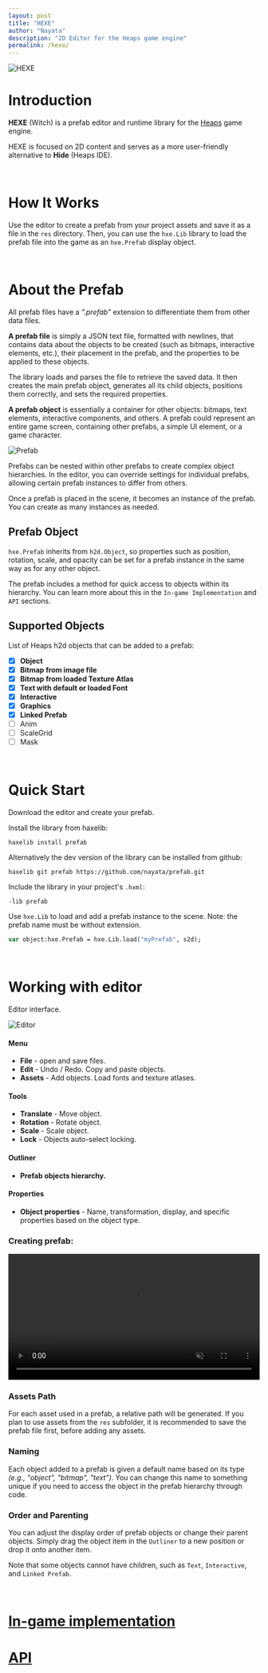 ```yaml
---
layout: post
title: "HEXE"
author: "Nayata"
description: "2D Editor for the Heaps game engine"
permalink: /hexe/
---
```


![HEXE](/media/hexe.png "HEXE")
<p></p>

# Introduction

**HEXE** (Witch) is a prefab editor and runtime library for the [Heaps](https://heaps.io/) game engine.

HEXE is focused on 2D content and serves as a more user-friendly alternative to **Hide** (Heaps IDE).

<br>

# How It Works

Use the editor to create a prefab from your project assets and save it as a file in the `res` directory. Then, you can use the `hxe.Lib` library to load the prefab file into the game as an `hxe.Prefab` display object.

<br>

# About the Prefab

All prefab files have a *".prefab"* extension to differentiate them from other data files.

**A prefab file** is simply a JSON text file, formatted with newlines, that contains data about the objects to be created (such as bitmaps, interactive elements, etc.), their placement in the prefab, and the properties to be applied to these objects.

The library loads and parses the file to retrieve the saved data. It then creates the main prefab object, generates all its child objects, positions them correctly, and sets the required properties.

**A prefab object** is essentially a container for other objects: bitmaps, text elements, interactive components, and others. A prefab could represent an entire game screen, containing other prefabs, a simple UI element, or a game character.

![Prefab](/media/prefab.png "Prefab file & object")

Prefabs can be nested within other prefabs to create complex object hierarchies. In the editor, you can override settings for individual prefabs, allowing certain prefab instances to differ from others.

Once a prefab is placed in the scene, it becomes an instance of the prefab. You can create as many instances as needed.



## Prefab Object

`hxe.Prefab` inherits from `h2d.Object`, so properties such as position, rotation, scale, and opacity can be set for a prefab instance in the same way as for any other object.

The prefab includes a method for quick access to objects within its hierarchy. You can learn more about this in the `In-game Implementation` and `API` sections.



## Supported Objects

List of Heaps h2d objects that can be added to a prefab:

- [x] **Object**
- [x] **Bitmap from image file**
- [x] **Bitmap from loaded Texture Atlas**
- [x] **Text with default or loaded Font**
- [x] **Interactive**
- [x] **Graphics**
- [x] **Linked Prefab**
- [ ] Anim
- [ ] ScaleGrid 
- [ ] Mask

<br>

# Quick Start

Download the editor and create your prefab. 

Install the library from haxelib:

```
haxelib install prefab
```

Alternatively the dev version of the library can be installed from github:

```
haxelib git prefab https://github.com/nayata/prefab.git
```

Include the library in your project's `.hxml`:

```
-lib prefab
```

Use `hxe.Lib` to load and add a prefab instance to the scene. Note: the prefab name must be without extension.

```haxe
var object:hxe.Prefab = hxe.Lib.load("myPrefab", s2d);
```

<br>

# Working with editor

Editor interface.

![Editor](/media/editor.png "Working with editor")

#### Menu
- **File** - open and save files.
- **Edit** - Undo / Redo. Copy and paste objects.
- **Assets** - Add objects. Load fonts and texture atlases.

#### Tools
- **Translate** - Move object.
- **Rotation** - Rotate object.
- **Scale** - Scale object.
- **Lock** - Objects auto-select locking.

#### Outliner
- **Prefab objects hierarchy.**

#### Properties
- **Object properties** - Name, transformation, display, and specific properties based on the object type.


### Creating prefab:

<center><video width="100%" autoplay muted loop><source src="/media/prefab.mp4" type="video/mp4"></video></center>
<p></p>


### Assets Path

For each asset used in a prefab, a relative path will be generated. If you plan to use assets from the `res` subfolder, it is recommended to save the prefab file first, before adding any assets.


### Naming

Each object added to a prefab is given a default name based on its type *(e.g., "object", "bitmap", "text")*. You can change this name to something unique if you need to access the object in the prefab hierarchy through code.


### Order and Parenting

You can adjust the display order of prefab objects or change their parent objects. Simply drag the object item in the `Outliner` to a new position or drop it onto another item.

Note that some objects cannot have children, such as `Text`, `Interactive`, and `Linked Prefab`.

<br>

# [In-game implementation](https://github.com/nayata/hexe)  
# [API](https://github.com/nayata/hexe)